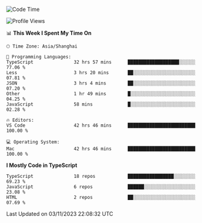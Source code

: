 <!--START_SECTION:waka-->
![Code Time](http://img.shields.io/badge/Code%20Time-5%2C372%20hrs%2055%20mins-blue)

![Profile Views](http://img.shields.io/badge/Profile%20Views-1-blue)

📊 **This Week I Spent My Time On** 

```text
🕑︎ Time Zone: Asia/Shanghai

💬 Programming Languages: 
TypeScript               32 hrs 57 mins      ███████████████████░░░░░░   77.06 % 
Less                     3 hrs 20 mins       ██░░░░░░░░░░░░░░░░░░░░░░░   07.81 % 
JSON                     3 hrs 4 mins        ██░░░░░░░░░░░░░░░░░░░░░░░   07.20 % 
Other                    1 hr 49 mins        █░░░░░░░░░░░░░░░░░░░░░░░░   04.25 % 
JavaScript               58 mins             █░░░░░░░░░░░░░░░░░░░░░░░░   02.28 % 

🔥 Editors: 
VS Code                  42 hrs 46 mins      █████████████████████████   100.00 % 

💻 Operating System: 
Mac                      42 hrs 46 mins      █████████████████████████   100.00 % 
```

**I Mostly Code in TypeScript** 

```text
TypeScript               18 repos            █████████████████░░░░░░░░   69.23 % 
JavaScript               6 repos             ██████░░░░░░░░░░░░░░░░░░░   23.08 % 
HTML                     2 repos             ██░░░░░░░░░░░░░░░░░░░░░░░   07.69 % 
```




 Last Updated on 03/11/2023 22:08:32 UTC
<!--END_SECTION:waka-->
